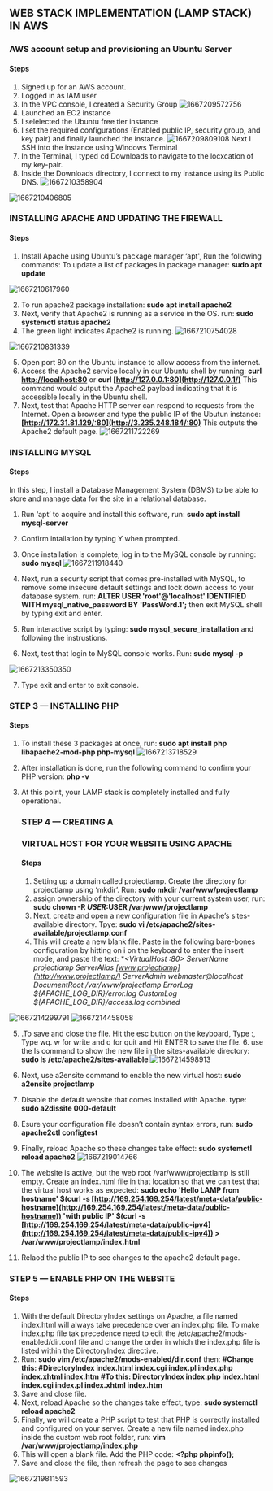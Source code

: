 ## WEB STACK IMPLEMENTATION (LAMP STACK) IN AWS

### AWS account setup and provisioning an Ubuntu Server
#### Steps

1. Signed up for an AWS account.
2. Logged in as IAM user
3. In the VPC console, I created a Security Group
![1667209572756](https://user-images.githubusercontent.com/76660222/203963617-5a55b985-c9f9-401f-901c-888c46272331.png)
4. Launched an EC2 instance
5. I selelected the Ubuntu free tier instance
6. I set the required configurations (Enabled public IP, security group, and key pair) and finally launched the instance.
![1667209809108](https://user-images.githubusercontent.com/76660222/203963739-1f023c22-3e27-4588-80d6-3fefdd21dfc6.png)
Next I SSH into the instance using Windows Terminal
8. In the Terminal, I typed cd Downloads to navigate to the locxcation of my key-pair.
9. Inside the Downloads directory, I connect to my instance using its Public DNS.
 ![1667210358904](https://user-images.githubusercontent.com/76660222/203963808-a72f2d7d-0d3f-4459-a195-d64b2c60ae05.png)

![1667210406805](https://user-images.githubusercontent.com/76660222/203963858-6d1af4f9-7dbb-4aee-9468-e0cf8d2572f9.png)

### INSTALLING APACHE AND UPDATING THE FIREWALL

#### Steps

1. Install Apache using Ubuntu’s package manager ‘apt', Run the following commands: To update a list of packages in package manager: **sudo apt update**

![1667210617960](https://user-images.githubusercontent.com/76660222/203964137-761747a7-c160-4992-926f-8e7b4fe9a064.png)

2. To run apache2 package installation: **sudo apt install apache2**
3. Next, verify that Apache2 is running as a service in the OS. run: **sudo systemctl status apache2**
4. The green light indicates Apache2 is running.
![1667210754028](https://user-images.githubusercontent.com/76660222/203964268-ea29ac8b-40e6-4941-8505-a34033197a7c.png)

![1667210831339](https://user-images.githubusercontent.com/76660222/203964303-beed3187-b813-4ac9-9fd2-a666db7835d6.png)

5. Open port 80 on the Ubuntu instance to allow access from the internet.
6. Access the Apache2 service locally in our Ubuntu shell by running: **curl [http://localhost:80](http://localhost/)** or **curl [http://127.0.0.1:80](http://127.0.0.1/)** This command would output the Apache2 payload indicating that it is accessible locally in the Ubuntu shell.
7. Next, test that Apache HTTP server can respond to requests from the Internet. Open a browser and type the public IP of the Ubutun instance: **[http://172.31.81.129/:80](http://3.235.248.184/:80)** This outputs the Apache2 default page.
![1667211722269](https://user-images.githubusercontent.com/76660222/203964434-686e33ea-4dc0-474b-9f51-3556f5978994.png)

### INSTALLING MYSQL

#### Steps

In this step, I install a Database Management System (DBMS) to be able to store and manage data for the site in a relational database.

1. Run ‘apt’ to acquire and install this software, run: **sudo apt install mysql-server**
2. Confirm intallation by typing Y when prompted.
3. Once installation is complete, log in to the MySQL console by running: **sudo mysql**
![1667211918440](https://user-images.githubusercontent.com/76660222/203964660-e98c8c8b-3efd-42b0-b91f-029bc2569a18.png)

4. Next, run a security script that comes pre-installed with MySQL, to remove some insecure default settings and lock down access to your database system. run: **ALTER USER 'root'@'localhost' IDENTIFIED WITH mysql_native_password BY 'PassWord.1';** then exit MySQL shell by typing exit and enter.
5. Run interactive script by typing: **sudo mysql_secure_installation** and following the instrustions.
6. Next, test that login to MySQL console works. Run: **sudo mysql -p**

![1667213350350](https://user-images.githubusercontent.com/76660222/203964766-0d3dcec3-db8f-46dd-bc55-f55122cc64c7.png)


7. Type exit and enter to exit console.

### STEP 3 — INSTALLING PHP

#### Steps

1. To install these 3 packages at once, run: **sudo apt install php libapache2-mod-php php-mysql**
![1667213718529](https://user-images.githubusercontent.com/76660222/203964991-81e093cf-d553-4ad7-86d6-4b912e455898.png)

2. After installation is done, run the following command to confirm your PHP version: **php -v**
3. At this point, your LAMP stack is completely installed and fully operational.

   ### STEP 4 — CREATING A

   ### VIRTUAL HOST FOR YOUR WEBSITE USING APACHE

   #### Steps


   1. Setting up a domain called projectlamp. Create the directory for projectlamp using ‘mkdir’. Run: **sudo mkdir /var/www/projectlamp**
   2. assign ownership of the directory with your current system user, run: **sudo chown -R $USER:$USER /var/www/projectlamp**
   3. Next, create and open a new configuration file in Apache’s sites-available directory. Tpye: **sudo vi /etc/apache2/sites-available/projectlamp.conf**
   4. This will create a new blank file. Paste in the following bare-bones configuration by hitting on i on the keyboard to enter the insert mode, and paste the text: **<VirtualHost *:80> ServerName projectlamp ServerAlias [www.projectlamp](http://www.projectlamp/) ServerAdmin webmaster@localhost DocumentRoot /var/www/projectlamp ErrorLog ${APACHE_LOG_DIR}/error.log CustomLog ${APACHE_LOG_DIR}/access.log combined**

![1667214299791](https://user-images.githubusercontent.com/76660222/203965165-6c70e44d-d8ff-497a-8ffc-f642fdaa3ddb.png)
![1667214458058](https://user-images.githubusercontent.com/76660222/203965880-c82ab90d-290f-40e2-b9c1-8ac11c44bde0.png)

5. .To save and close the file. Hit the esc button on the keyboard, Type :, Type wq. w for write and q for quit and Hit ENTER to save the file. 6. use the ls command to show the new file in the sites-available directory: **sudo ls /etc/apache2/sites-available**
![1667214598913](https://user-images.githubusercontent.com/76660222/203965948-1dba42ab-0d8a-4311-baff-91616113ded6.png)

6. Next, use a2ensite command to enable the new virtual host: **sudo a2ensite projectlamp**
7. Disable the default website that comes installed with Apache. type: **sudo a2dissite 000-default**
8. Esure your configuration file doesn’t contain syntax errors, run: **sudo apache2ctl configtest**
9. Finally, reload Apache so these changes take effect: **sudo systemctl reload apache2**
![1667219014766](https://user-images.githubusercontent.com/76660222/203966055-a90c0883-f87d-4776-9d07-bc46fc695314.png)

10. The website is active, but the web root /var/www/projectlamp is still empty. Create an index.html file in that location so that we can test that the virtual host works as expected: **sudo echo 'Hello LAMP from hostname' $(curl -s [http://169.254.169.254/latest/meta-data/public-hostname](http://169.254.169.254/latest/meta-data/public-hostname)) 'with public IP' $(curl -s [http://169.254.169.254/latest/meta-data/public-ipv4](http://169.254.169.254/latest/meta-data/public-ipv4)) > /var/www/projectlamp/index.html**

11. Relaod the public IP to see changes to the apache2 default page.

 ### STEP 5 — ENABLE PHP ON THE WEBSITE

 #### Steps
1. With the default DirectoryIndex settings on Apache, a file named index.html will always take precedence over an index.php file. To make index.php file tak precedence need to edit the /etc/apache2/mods-enabled/dir.conf file and change the order in which the index.php file is listed within the DirectoryIndex directive.
2. Run: **sudo vim /etc/apache2/mods-enabled/dir.conf** then: **#Change this: #DirectoryIndex index.html index.cgi index.pl index.php index.xhtml index.htm #To this: DirectoryIndex index.php index.html index.cgi index.pl index.xhtml index.htm**
3. Save and close file.
4. Next, reload Apache so the changes take effect, type: **sudo systemctl reload apache2**
5. Finally, we will create a PHP script to test that PHP is correctly installed and configured on your server. Create a new file named index.php inside the custom web root folder, run: **vim /var/www/projectlamp/index.php**
6. This will open a blank file. Add the PHP code: **<?php phpinfo();**
7. Save and close the file, then refresh the page to see changes

![1667219811593](https://user-images.githubusercontent.com/76660222/203966114-b8a43b45-97f0-46b2-b19d-cd507ba2cbfd.png)


      
